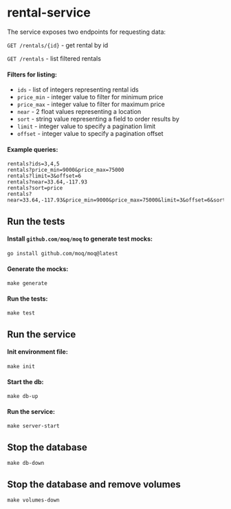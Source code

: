 # rental-service

The service exposes two endpoints for requesting data:

`GET /rentals/{id}` - get rental by id

`GET /rentals` - list filtered rentals

#### Filters for listing:

* `ids` - list of integers representing rental ids
* `price_min` - integer value to filter for minimum price
* `price_max` - integer value to filter for maximum price
* `near` - 2 float values representing a location
* `sort` - string value representing a field to order results by
* `limit` - integer value to specify a pagination limit
* `offset` - integer value to specify a pagination offset

#### Example queries:
    rentals?ids=3,4,5
    rentals?price_min=9000&price_max=75000
    rentals?limit=3&offset=6
    rentals?near=33.64,-117.93
    rentals?sort=price
    rentals?near=33.64,-117.93&price_min=9000&price_max=75000&limit=3&offset=6&sort=price

## Run the tests

#### Install `github.com/moq/moq` to generate test mocks:

    go install github.com/moq/moq@latest

#### Generate the mocks:

    make generate

#### Run the tests:

    make test

## Run the service

#### Init environment file:

    make init

#### Start the db:

    make db-up

#### Run the service:

    make server-start

## Stop the database

    make db-down

## Stop the database and remove volumes

    make volumes-down